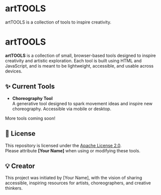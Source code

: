 # artTOOLS
artTOOLS is a collection of tools to inspire creativity.
# artTOOLS

**artTOOLS** is a collection of small, browser-based tools designed to inspire creativity and artistic exploration. Each tool is built using HTML and JavaScript, and is meant to be lightweight, accessible, and usable across devices.

## ✨ Current Tools

- **Choreography Tool**  
  A generative tool designed to spark movement ideas and inspire new choreography. Accessible via mobile or desktop.

More tools coming soon!

## 📜 License

This repository is licensed under the [Apache License 2.0](LICENSE).  
Please attribute **[Your Name]** when using or modifying these tools.

## 💡 Creator

This project was initiated by [Your Name], with the vision of sharing accessible, inspiring resources for artists, choreographers, and creative thinkers.
